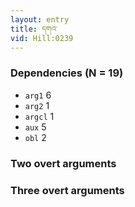 ```yaml
---
layout: entry
title: དགའ་
vid: Hill:0239
---
```

### Dependencies (N = 19)
* `arg1` 6
* `arg2` 1
* `argcl` 1
* `aux` 5
* `obl` 2


### Two overt arguments


### Three overt arguments
